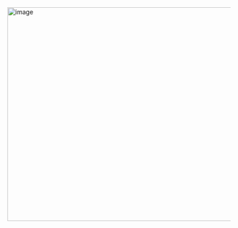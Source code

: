 <img width="840" height="483" alt="image" src="https://github.com/user-attachments/assets/fb040c9c-2935-470e-9f24-3060f21c9b2c" />
